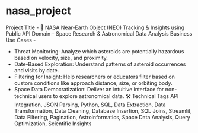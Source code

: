 # nasa_project
Project Title - 🚀 NASA Near-Earth Object (NEO) Tracking & Insights using Public API
Domain - Space Research & Astronomical Data Analysis
Business Use Cases - 
- Threat Monitoring: Analyze which asteroids are potentially hazardous based on velocity, size, and proximity.
- Date-Based Exploration: Understand patterns of asteroid occurrences and visits by date.
- Filtering for Insight: Help researchers or educators filter based on custom conditions like approach distance, size, or orbiting body.
- Space Data Democratization: Deliver an intuitive interface for non-technical users to explore astronomical data.
🛠 Technical Tags
API Integration, JSON Parsing, Python, SQL, Data Extraction, Data Transformation, Data Cleaning, Database Insertion, SQL Joins, Streamlit, Data Filtering, Pagination, Astroinformatics, Space Data Analysis, Query Optimization, Scientific Insights



